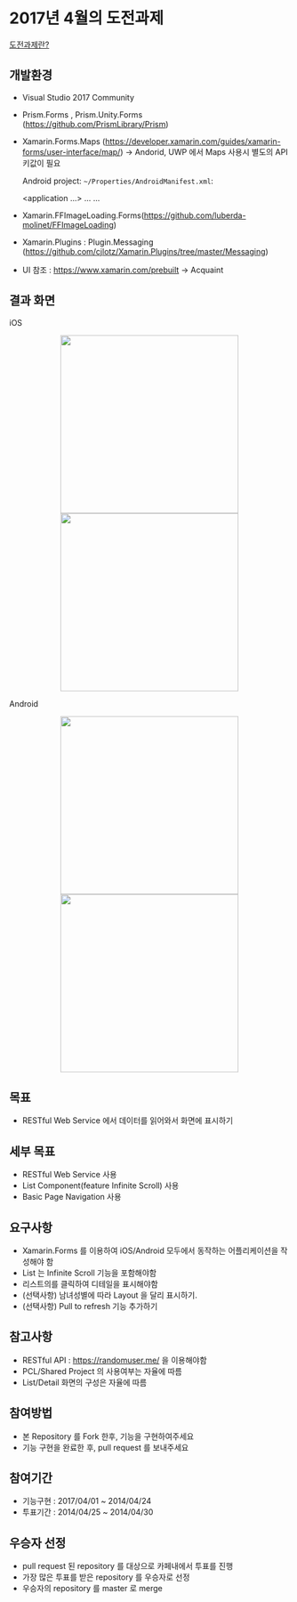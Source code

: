 # 2017년 4월의 도전과제
[도전과제란?](https://github.com/XamarinKorea/challenge-common)

## 개발환경
- Visual Studio 2017 Community
- Prism.Forms , Prism.Unity.Forms (https://github.com/PrismLibrary/Prism)
- Xamarin.Forms.Maps (https://developer.xamarin.com/guides/xamarin-forms/user-interface/map/)
  -> Andorid, UWP 에서 Maps 사용시 별도의 API 키값이 필요 
  
    Android project: `~/Properties/AndroidManifest.xml`:

    <application ...>
      ...
      <meta-data android:name="com.google.android.geo.API_KEY" android:value="GOOGLE_MAPS_API_KEY" />
      ...
    </application>
    
- Xamarin.FFImageLoading.Forms(https://github.com/luberda-molinet/FFImageLoading)
- Xamarin.Plugins : Plugin.Messaging (https://github.com/cjlotz/Xamarin.Plugins/tree/master/Messaging)
- UI 참조 : https://www.xamarin.com/prebuilt -> Acquaint

## 결과 화면
iOS
<p align="center">
<img src="https://github.com/imagef5/challenge-201704/blob/master/screenshots/iOS_ListView.png" width="320"/>
<img src="https://github.com/imagef5/challenge-201704/blob/master/screenshots/iOS_DetailView.png" width="320"/>
</p>

Android
<p align="center">
<img src="https://github.com/imagef5/challenge-201704/blob/master/screenshots/android_ListView.png" width="320"/>
<img src="https://github.com/imagef5/challenge-201704/blob/master/screenshots/android_DetailView.png" width="320"/>
</p>

## 목표
- RESTful Web Service 에서 데이터를 읽어와서 화면에 표시하기

## 세부 목표
- RESTful Web Service 사용
- List Component(feature Infinite Scroll) 사용
- Basic Page Navigation 사용

## 요구사항
- Xamarin.Forms 를 이용하여 iOS/Android 모두에서 동작하는 어플리케이션을 작성해야 함
- List 는 Infinite Scroll 기능을 포함해야함
- 리스트의를 클릭하여 디테일을 표시해야함
- (선택사항) 남녀성별에 따라 Layout 을 달리 표시하기.
- (선택사항) Pull to refresh 기능 추가하기

## 참고사항
- RESTful API : https://randomuser.me/ 을 이용해야함
- PCL/Shared Project 의 사용여부는 자율에 따름
- List/Detail 화면의 구성은 자율에 따름

## 참여방법
- 본 Repository 를 Fork 한후, 기능을 구현하여주세요
- 기능 구현을 완료한 후, pull request 를 보내주세요

## 참여기간
- 기능구현 : 2017/04/01 ~ 2014/04/24
- 투표기간 : 2014/04/25 ~ 2014/04/30

## 우승자 선정
- pull request 된 repository 를 대상으로 카페내에서 투표를 진행
- 가장 많은 투표를 받은 repository 를 우승자로 선정
- 우승자의 repository 를 master 로 merge
